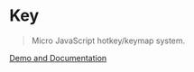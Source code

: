 Key
===

> Micro JavaScript hotkey/keymap system.

[Demo and Documentation](https://taufik-nurrohman.github.io/key)